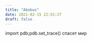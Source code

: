 ```yaml
---
title: "Abobus"
date: 2021-02-15 22:51:27
draft: false
---
```


import pdb;pdb.set_trace()
спасет мир
